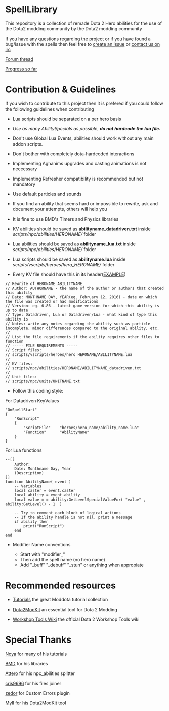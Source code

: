 SpellLibrary
============

This repository is a collection of remade Dota 2 Hero abilities for the use of the Dota2 modding community by the Dota2 modding community

If you have any questions regarding the project or if you have found a bug/issue with the spells then feel free to [create an issue](https://github.com/Pizzalol/SpellLibrary/issues/new) or [contact us on irc](https://moddota.com/forums/chat)

[Forum thread](https://moddota.com/forums/discussion/23/spell-library)

[Progress so far](https://docs.google.com/spreadsheets/d/1oNoqMW2_PZ57TEonAQgMF-9JlApbt3LPNFtx72RhS8Y/edit#gid=0)

Contribution & Guidelines
=========================
If you wish to contribute to this project then it is prefered if you could follow the following guidelines when contributing

- Lua scripts should be separated on a per hero basis

- *Use as many AbilitySpecials as possible*, ***do not hardcode the lua file.***

- Don't use Global Lua Events, abilities should work without any main addon scripts.

- Don't bother with completely dota-hardcoded interactions

- Implementing Aghanims upgrades and casting animations is not neccessary

- Implementing Refresher compatibility is recommended but not mandatory

- Use default particles and sounds

- If you find an ability that seems hard or impossible to rewrite, ask and document your attempts, others will help you
- It is fine to use BMD's Timers and Physics libraries

- KV abilities should be saved as **abilityname_datadriven.txt** inside *scripts/npc/abilities/HERONAME/* folder
- Lua abilities should be saved as **abilityname_lua.txt** inside *scripts/npc/abilities/HERONAME/* folder
- Lua scripts should be saved as **abilityname.lua** inside *scripts/vscripts/heroes/hero_HERONAME/* folder

- Every KV file should have this in its header([EXAMPLE](https://github.com/Pizzalol/SpellLibrary/blob/master/game/scripts/npc/abilities/broodmother/spin_web_datadriven.txt#L1-L15))
~~~
// Rewrite of HERONAME ABILITYNAME
// Author: AUTHORNAME - the name of the author or authors that created this ability
// Date: MONTHNAME DAY, YEAR(eg. February 12, 2016) - date on which the file was created or had modifications
// Version: eg. 6.86 - latest game version for which this ability is up to date
// Type: Datadriven, Lua or Datadriven/Lua - what kind of type this ability is
// Notes: write any notes regarding the ability such as particle incomplete, minor differences compared to the original ability, etc.
//
// List the file requirements if the ability requires other files to function
// ----- FILE REQUIREMENTS -----
// Script files:
// scripts/vscripts/heroes/hero_HERONAME/ABILITYNAME.lua
//
// KV files:
// scripts/npc/abilities/HERONAME/ABILITYNAME_datadriven.txt
//
// Unit files:
// scripts/npc/units/UNITNAME.txt
~~~

- Follow this coding style:

For Datadriven KeyValues
~~~
"OnSpellStart"
{
    "RunScript"
    {
        "ScriptFile"    "heroes/hero_name/ability_name.lua"
        "Function"      "AbilityName"
    }
}
~~~

For Lua functions
~~~
--[[
    Author:
    Date: Monthname Day, Year
    (Description)
]]
function AbilityName( event )
    -- Variables
    local caster = event.caster
    local ability = event.ability
    local value = = ability:GetLevelSpecialValueFor( "value" , ability:GetLevel() - 1  )

    -- Try to comment each block of logical actions
    -- If the ability handle is not nil, print a message
    if ability then
        print("RunScript")
    end
end
~~~

- Modifier Name conventions

  - Start with "modifier_"
  - Then add the spell name (no hero name)
  - Add "_buff" "_debuff" "_stun" or anything when appropiate



Recommended resources
=====================
- [Tutorials](https://moddota.com/forums/categories/tutorials) the great Moddota tutorial collection

- [Dota2ModKit](https://github.com/stephenfournier/Dota-2-ModKit/releases) an essential tool for Dota 2 Modding

- [Workshop Tools Wiki](https://developer.valvesoftware.com/wiki/Dota_2_Workshop_Tools) the official Dota 2 Workshop Tools wiki


Special Thanks
==============
[Noya](https://github.com/MNoya) for many of his tutorials

[BMD](https://github.com/bmddota) for his libraries

[Attero](https://github.com/Attero) for his npc_abilities splitter

[cris9696](https://github.com/cris9696) for his files joiner

[zedor](https://github.com/zedor) for Custom Errors plugin

[Myll](https://github.com/stephenfournier) for his Dota2ModKit tool
